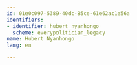 ```yaml
---
id: 01e0c097-5389-40dc-85ce-61e62ac1e56a
identifiers:
- identifier: hubert_nyanhongo
  scheme: everypolitician_legacy
name: Hubert Nyanhongo
lang: en

---
```

